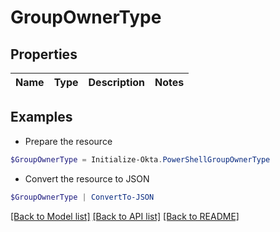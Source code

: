 # GroupOwnerType
## Properties

Name | Type | Description | Notes
------------ | ------------- | ------------- | -------------

## Examples

- Prepare the resource
```powershell
$GroupOwnerType = Initialize-Okta.PowerShellGroupOwnerType 
```

- Convert the resource to JSON
```powershell
$GroupOwnerType | ConvertTo-JSON
```

[[Back to Model list]](../README.md#documentation-for-models) [[Back to API list]](../README.md#documentation-for-api-endpoints) [[Back to README]](../README.md)

